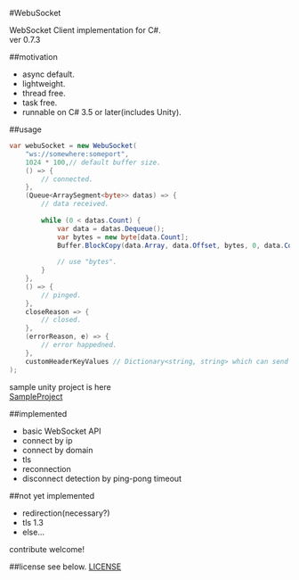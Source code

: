 #WebuSocket

WebSocket Client implementation for C#.  
ver 0.7.3

##motivation

* async default.
* lightweight.
* thread free. 
* task free.
* runnable on C# 3.5 or later(includes Unity).

##usage

```C#
var webuSocket = new WebuSocket(
	"ws://somewhere:someport",
	1024 * 100,// default buffer size.
	() => {
		// connected.
	}, 
	(Queue<ArraySegment<byte>> datas) => {
		// data received.
		
		while (0 < datas.Count) {
			var data = datas.Dequeue();
			var bytes = new byte[data.Count];
			Buffer.BlockCopy(data.Array, data.Offset, bytes, 0, data.Count);
			
			// use "bytes".
		}
	}, 
	() => {
		// pinged.
	}, 
	closeReason => {
		// closed.
	}, 
	(errorReason, e) => {
		// error happedned.
	}, 
	customHeaderKeyValues // Dictionary<string, string> which can send with connecting signal.
);
```	

sample unity project is here  
[SampleProject](https://github.com/sassembla/WebuSocket/tree/master/SampleProject)

##implemented
* basic WebSocket API
* connect by ip
* connect by domain
* tls
* reconnection
* disconnect detection by ping-pong timeout

##not yet implemented
* redirection(necessary?)
* tls 1.3
* else...

contribute welcome!

##license
see below.
[LICENSE](./LICENSE)


